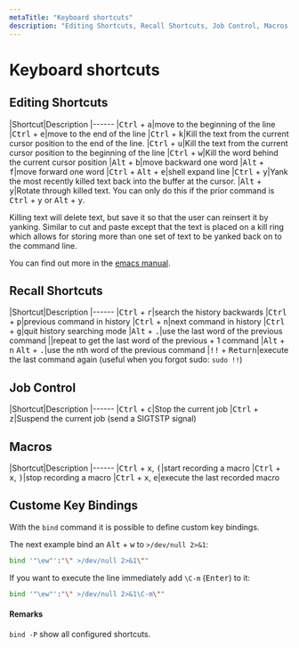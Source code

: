 ```yaml
---
metaTitle: "Keyboard shortcuts"
description: "Editing Shortcuts, Recall Shortcuts, Job Control, Macros, Custome Key Bindings"
---
```


# Keyboard shortcuts



## Editing Shortcuts


|Shortcut|Description
|------
|<kbd>Ctrl</kbd> + <kbd>a</kbd>|move to the beginning of the line
|<kbd>Ctrl</kbd> + <kbd>e</kbd>|move to the end of the line
|<kbd>Ctrl</kbd> + <kbd>k</kbd>|Kill the text from the current cursor position to the end of the line.
|<kbd>Ctrl</kbd> + <kbd>u</kbd>|Kill the text from the current cursor position to the beginning of the line
|<kbd>Ctrl</kbd> + <kbd>w</kbd>|Kill the word behind the current cursor position
|<kbd>Alt</kbd> + <kbd>b</kbd>|move backward one word
|<kbd>Alt</kbd> + <kbd>f</kbd>|move forward one word
|<kbd>Ctrl</kbd> + <kbd>Alt</kbd> + <kbd>e</kbd>|shell expand line
|<kbd>Ctrl</kbd> + <kbd>y</kbd>|Yank the most recently killed text back into the buffer at the cursor.
|<kbd>Alt</kbd> + <kbd>y</kbd>|Rotate through killed text. You can only do this if the prior command is <kbd>Ctrl</kbd> + <kbd>y</kbd> or <kbd>Alt</kbd> + <kbd>y</kbd>.

Killing text will delete text, but save it so that the user can reinsert it by yanking. Similar to cut and paste except that the text is placed on a kill ring which allows for storing more than one set of text to be yanked back on to the command line.

You can find out more in the [emacs manual](http://www.gnu.org/software/emacs/manual/html_mono/elisp.html#The-Kill-Ring).



## Recall Shortcuts


|Shortcut|Description
|------
|<kbd>Ctrl</kbd> + <kbd>r</kbd>|search the history backwards
|<kbd>Ctrl</kbd> + <kbd>p</kbd>|previous command in history
|<kbd>Ctrl</kbd> + <kbd>n</kbd>|next command in history
|<kbd>Ctrl</kbd> + <kbd>g</kbd>|quit history searching mode
|<kbd>Alt</kbd> + <kbd>.</kbd>|use the last word of the previous command
||repeat to get the last word of the previous + 1 command
|<kbd>Alt</kbd> + <kbd>n</kbd> <kbd>Alt</kbd> + <kbd>.</kbd>|use the nth word of the previous command
|<kbd>!!</kbd> + <kbd>Return</kbd>|execute the last command again (useful when you forgot sudo: `sudo !!`)



## Job Control


|Shortcut|Description
|------
|<kbd>Ctrl</kbd> + <kbd>c</kbd>|Stop the current job
|<kbd>Ctrl</kbd> + <kbd>z</kbd>|Suspend the current job (send a SIGTSTP signal)



## Macros


|Shortcut|Description
|------
|<kbd>Ctrl</kbd> + <kbd>x</kbd>, <kbd>(</kbd>|start recording a macro
|<kbd>Ctrl</kbd> + <kbd>x</kbd>, <kbd>)</kbd>|stop recording a macro
|<kbd>Ctrl</kbd> + <kbd>x</kbd>, <kbd>e</kbd>|execute the last recorded macro



## Custome Key Bindings


With the `bind` command it is possible to define custom key bindings.

The next example bind an <kbd>Alt</kbd> + <kbd>w</kbd> to `>/dev/null 2>&1`:

```bash
bind '"\ew"':"\" >/dev/null 2>&1\""

```

If you want to execute the line immediately add `\C-m` (<kbd>Enter</kbd>) to it:

```bash
bind '"\ew"':"\" >/dev/null 2>&1\C-m\""

```



#### Remarks


`bind -P` show all configured shortcuts.

